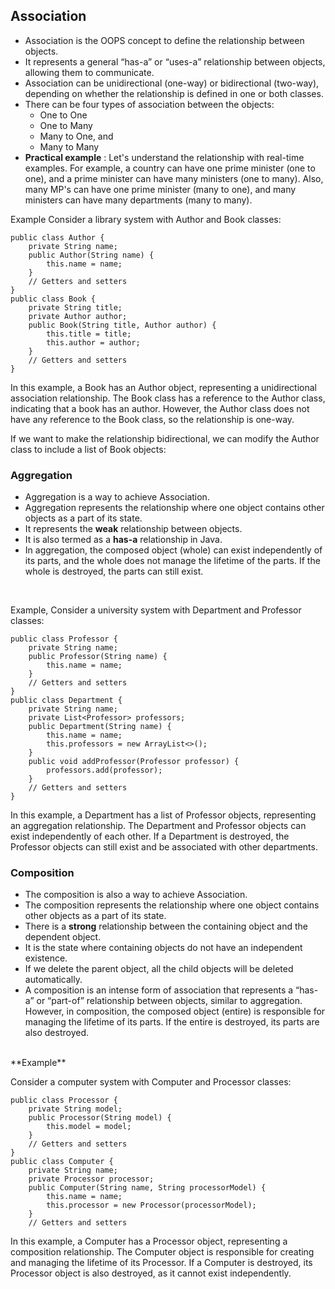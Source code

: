 ## Association

- Association is the OOPS concept to define the relationship between objects.
- It represents a general “has-a” or “uses-a” relationship between objects, allowing them to communicate.
- Association can be unidirectional (one-way) or bidirectional (two-way), depending on whether the relationship is defined in one or both classes.
- There can be four types of association between the objects:
   - One to One
   - One to Many
   - Many to One, and
   - Many to Many
- **Practical example** : Let's understand the relationship with real-time examples. For example, a country can have one prime minister (one to one), and a prime minister can have many ministers (one to many). Also, many MP's can have one prime minister (many to one), and many ministers can have many departments (many to many).

Example
Consider a library system with Author and Book classes:

```
public class Author {
    private String name;
    public Author(String name) {
        this.name = name;
    }
    // Getters and setters
}
public class Book {
    private String title;
    private Author author;
    public Book(String title, Author author) {
        this.title = title;
        this.author = author;
    }
    // Getters and setters
}
```
In this example, a Book has an Author object, representing a unidirectional association relationship. The Book class has a reference to the Author class, indicating that a book has an author. However, the Author class does not have any reference to the Book class, so the relationship is one-way.

If we want to make the relationship bidirectional, we can modify the Author class to include a list of Book objects:

### Aggregation

- Aggregation is a way to achieve Association.
- Aggregation represents the relationship where one object contains other objects as a part of its state.
- It represents the **weak** relationship between objects.
- It is also termed as a **has-a** relationship in Java.
- In aggregation, the composed object (whole) can exist independently of its parts, and the whole does not manage the lifetime of the parts. If the whole is destroyed, the parts can still exist.
<br/>

Example,
Consider a university system with Department and Professor classes:

```
public class Professor {
    private String name;
    public Professor(String name) {
        this.name = name;
    }
    // Getters and setters
}
public class Department {
    private String name;
    private List<Professor> professors;
    public Department(String name) {
        this.name = name;
        this.professors = new ArrayList<>();
    }
    public void addProfessor(Professor professor) {
        professors.add(professor);
    }
    // Getters and setters
}
```

In this example, a Department has a list of Professor objects, representing an aggregation relationship. The Department and Professor objects can exist independently of each other. If a Department is destroyed, the Professor objects can still exist and be associated with other departments.

### Composition

- The composition is also a way to achieve Association.
- The composition represents the relationship where one object contains other objects as a part of its state.
- There is a **strong** relationship between the containing object and the dependent object.
- It is the state where containing objects do not have an independent existence.
- If we delete the parent object, all the child objects will be deleted automatically.
- A composition is an intense form of association that represents a “has-a” or “part-of” relationship between objects, similar to aggregation. However, in composition, the composed object (entire) is responsible for managing the lifetime of its parts. If the entire is destroyed, its parts are also destroyed.

<br/>
**Example**

Consider a computer system with Computer and Processor classes:

```
public class Processor {
    private String model;
    public Processor(String model) {
        this.model = model;
    }
    // Getters and setters
}
public class Computer {
    private String name;
    private Processor processor;
    public Computer(String name, String processorModel) {
        this.name = name;
        this.processor = new Processor(processorModel);
    }
    // Getters and setters
```
In this example, a Computer has a Processor object, representing a composition relationship. The Computer object is responsible for creating and managing the lifetime of its Processor. If a Computer is destroyed, its Processor object is also destroyed, as it cannot exist independently.


